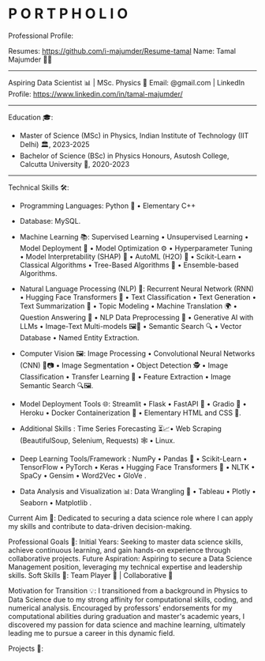 # P O R T P H O L I O
Professional Profile:

Resumes: https://github.com/i-majumder/Resume-tamal
Name: Tamal Majumder 👨‍🎓
***
Aspiring Data Scientist 📊 | MSc. Physics 🌌
Email: @gmail.com | LinkedIn Profile: https://www.linkedin.com/in/tamal-majumder/
***
Education 🎓:
* Master of Science (MSc) in Physics, Indian Institute of Technology (IIT Delhi) 🏛️, 2023-2025
* Bachelor of Science (BSc) in Physics Honours, Asutosh College, Calcutta University 🏫, 2020-2023
___

Technical Skills 🛠️:

- Programming Languages: Python 🐍 • Elementary C++

- Database: MySQL.

- Machine Learning 📚: Supervised Learning • Unsupervised Learning • Model Deployment 🚀 • Model Optimization ⚙️ • Hyperparameter Tuning • Model Interpretability (SHAP) 🧐 • AutoML (H2O) 🤖 • Scikit-Learn • Classical Algorithms • Tree-Based Algorithms 🌲 • Ensemble-based Algorithms.

- Natural Language Processing (NLP) 📝: Recurrent Neural Network (RNN) • Hugging Face Transformers 🤗 • Text Classification • Text Generation • Text Summarization 📑 • Topic Modeling • Machine Translation 🌍 • Question Answering 💬 • NLP Data Preprocessing 🧹 • Generative AI with LLMs • Image-Text Multi-models 🖼️📝 • Semantic Search 🔍 • Vector Database • Named Entity Extraction.

- Computer Vision 🖼️: Image Processing • Convolutional Neural Networks (CNN) 🧠📷 • Image Segmentation • Object Detection 🕵️ • Image Classification • Transfer Learning 🔄 • Feature Extraction • Image Semantic Search 🔍🖼️.

- Model Deployment Tools 🌐: Streamlit • Flask • FastAPI 🚀 • Gradio 📡 • Heroku • Docker Containerization 🐳 • Elementary HTML and CSS 🎨.

- Additional Skills : Time Series Forecasting ⏳📈• Web Scraping (BeautifulSoup, Selenium, Requests) 🕸️ • Linux.

- Deep Learning Tools/Framework : NumPy • Pandas 🐼 • Scikit-Learn • TensorFlow • PyTorch • Keras • Hugging Face Transformers 🤗 • NLTK • SpaCy • Gensim • Word2Vec • GloVe .

- Data Analysis and Visualization 📊: Data Wrangling 🧹 • Tableau • Plotly • Seaborn • Matplotlib .

Current Aim 🚀:
Dedicated to securing a data science role where I can apply my skills and contribute to data-driven decision-making.

Professional Goals 🎯:
Initial Years: Seeking to master data science skills, achieve continuous learning, and gain hands-on experience through collaborative projects.
Future Aspiration: Aspiring to secure a Data Science Management position, leveraging my technical expertise and leadership skills.
Soft Skills 💬:
Team Player 🤝 | Collaborative 🤝

Motivation for Transition 💡:
I transitioned from a background in Physics to Data Science due to my strong affinity for computational skills, coding, and numerical analysis. Encouraged by professors' endorsements for my computational abilities during graduation and master's academic years, I discovered my passion for data science and machine learning, ultimately leading me to pursue a career in this dynamic field.

Projects 🚧:
<!---
t-majumder/t-majumder is a ✨ special ✨ repository because its `README.md` (this file) appears on your GitHub profile.
You can click the Preview link to take a look at your changes.
--->
